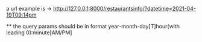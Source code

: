 a url example is -> http://127.0.0.1:8000/restaurantsinfo/?datetime=2021-04-19T09:14pm
                    

** the query params should be in format year-month-day[T]hour(with leading 0):minute[AM/PM]



